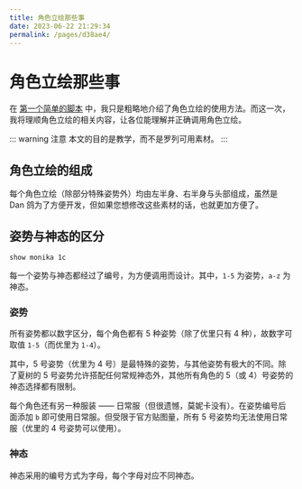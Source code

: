 ```yaml
---
title: 角色立绘那些事
date: 2023-06-22 21:29:34
permalink: /pages/d38ae4/
---
```

# 角色立绘那些事

在 [第一个简单的脚本](/pages/91995e/) 中，我只是粗略地介绍了角色立绘的使用方法。而这一次，我将理顺角色立绘的相关内容，让各位能理解并正确调用角色立绘。

::: warning 注意
本文的目的是教学，而不是罗列可用素材。
:::

## 角色立绘的组成

每个角色立绘（除部分特殊姿势外）均由左半身、右半身与头部组成，虽然是 Dan 鸽为了方便开发，但如果您想修改这些素材的话，也就更加方便了。

## 姿势与神态的区分

```rpy
show monika 1c
```

每一个姿势与神态都经过了编号，为方便调用而设计。其中，`1-5` 为姿势，`a-z` 为神态。

### 姿势

所有姿势都以数字区分，每个角色都有 5 种姿势（除了优里只有 4 种），故数字可取值 `1-5`（而优里为 `1-4`）。

其中，5 号姿势（优里为 4 号）是最特殊的姿势，与其他姿势有极大的不同。除了夏树的 5 号姿势允许搭配任何常规神态外，其他所有角色的 5（或 4）号姿势的神态选择都有限制。

每个角色还有另一种服装 —— 日常服（但很遗憾，莫妮卡没有）。在姿势编号后面添加 `b` 即可使用日常服。但受限于官方贴图量，所有 5 号姿势均无法使用日常服（优里的 4 号姿势可以使用）。

### 神态

神态采用的编号方式为字母，每个字母对应不同神态。
